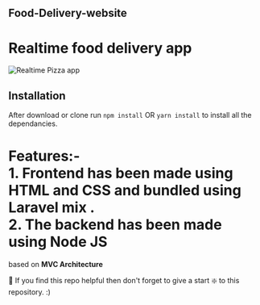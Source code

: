 ## Food-Delivery-website

# Realtime food delivery app

![Realtime Pizza app](https://github.com/codersgyan/realtime-pizza-app-node-express-mongo/blob/master/Screenshot%202020-09-21%20at%2023.03.06.png?raw=true)




## Installation 
After download or clone run `npm install` OR `yarn install` to install all the dependancies.

# Features:- <br> 1. Frontend has been made using <b> HTML </b> and <b> CSS </b> and bundled using <b> Laravel mix </b> . <br> 2. The backend has been made using <b> Node JS </b>
based on <b> MVC Architecture </b>

🙏 If you find this repo helpful then don't forget to give a start ❇️ to this repository. :)
